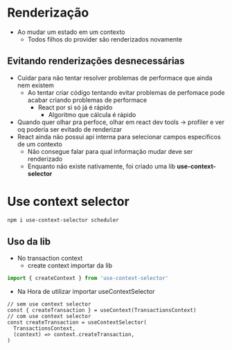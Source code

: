 # Renderização
- Ao mudar um estado em um contexto
  - Todos filhos do provider são renderizados novamente

## Evitando renderizações desnecessárias
- Cuidar para não tentar resolver problemas de performace que ainda nem existem
  - Ao tentar criar código tentando evitar problemas de perfomace pode acabar criando problemas de performace
    - React por si só já é rápido
      - Algoritmo que cálcula é rápido
- Quando quer olhar pra perfoce, olhar em react dev tools -> profiler e ver oq poderia ser evitado de renderizar
- React ainda não possui api interna para selecionar campos especificos de um contexto
  - Não consegue falar para qual informação mudar deve ser renderizado
  - Enquanto não existe nativamente, foi criado uma lib **use-context-selector**


# Use context selector
```sh
npm i use-context-selector scheduler
```

## Uso da lib
- No transaction context
  - create context importar da lib
```ts
import { createContext } from 'use-context-selector'
```
- Na Hora de utilizar importar useContextSelector
```tsx
// sem use context selector
const { createTransaction } = useContext(TransactionsContext)
// com use context selector
const createTransaction = useContextSelector(
  TransactionsContext,
  (context) => context.createTransaction,
)
```